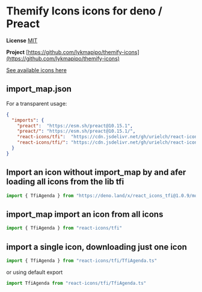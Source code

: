 # Themify Icons icons for deno / Preact

**License** [MIT](https://github.com/thecreation/standard-icons/blob/master/modules/themify-icons/LICENSE)

**Project** [https://github.com/lykmapipo/themify-icons](https://github.com/lykmapipo/themify-icons)

[See available icons here](https://react-icons.deno.dev/tfi)

## import_map.json

For a transparent usage:

```json
{
  "imports": {
    "preact":  "https://esm.sh/preact@10.15.1",
    "preact/": "https://esm.sh/preact@10.15.1/",
    "react-icons/tfi":  "https://cdn.jsdelivr.net/gh/urielch/react-icons-tfi@1.0.9/mod.ts",
    "react-icons/tfi/": "https://cdn.jsdelivr.net/gh/urielch/react-icons-tfi@1.0.9/ico/",
  }
}
```

## Import an icon without import_map by and afer loading all icons from the lib tfi

```ts
import { TfiAgenda } from "https://deno.land/x/react_icons_tfi@1.0.9/mod.ts"
```

## import_map import an icon from all icons

```ts
import { TfiAgenda } from "react-icons/tfi"
```

## import a single icon, downloading just one icon

```ts
import { TfiAgenda } from "react-icons/tfi/TfiAgenda.ts"
```

or using default export

```ts
import TfiAgenda from "react-icons/tfi/TfiAgenda.ts"
```

